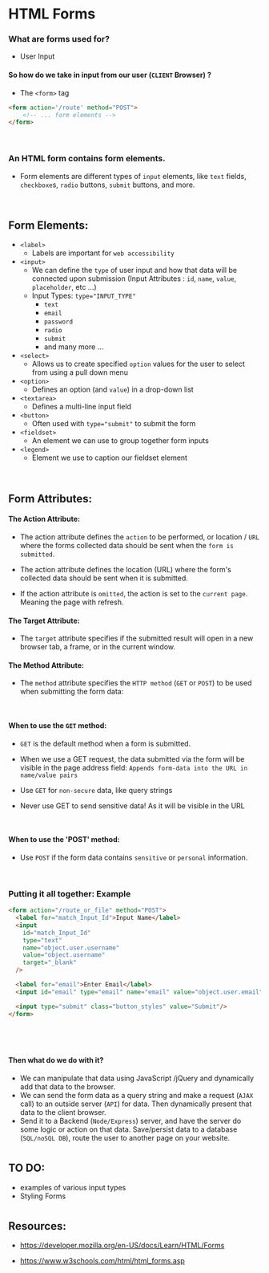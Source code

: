 # HTML Forms

###  What are forms used for?

* User Input

#### So how do we take in input from our user (`CLIENT` Browser) ? 

* The `<form>` tag

```html
<form action='/route' method="POST">
    <!-- ... form elements -->
</form>
```

&nbsp;   
### An HTML form contains form elements.

* Form elements are different types of `input` elements, like `text` fields, `checkboxe`s, `radio` buttons, `submit` buttons, and more.

&nbsp;    
## Form Elements:

* `<label>`
    * Labels are important for `web accessibility`
* `<input>`
    * We can define the `type` of user input and how that data will be connected upon submission (Input Attributes : `id`, `name`, `value`, `placeholder`, etc ...)
    * Input Types: `type="INPUT_TYPE"`
        * `text`
        * `email`
        * `password`
        * `radio`
        * `submit`
        * and many more ...
* `<select>`
    * Allows us to create specified `option` values for the user to select from using a pull down menu
* `<option>`
    * Defines an option (and `value`) in a drop-down list
* `<textarea>`
    * Defines a multi-line input field
* `<button>`
    * Often used with `type="submit"` to submit the form
* `<fieldset>`
    * An element we can use to group together form inputs
* `<legend>`
    * Element we use to caption our fieldset element

&nbsp;  
## Form Attributes:

#### The Action Attribute:

* The action attribute defines the `action` to be performed, or location / `URL` where the forms collected data should be sent when the `form is submitted`.
* The action attribute defines the location (URL) where the form's collected data should be sent when it is submitted.

* If the action attribute is `omitted`, the action is set to the `current page`. Meaning the page with refresh. 

#### The Target Attribute:

* The `target` attribute specifies if the submitted result will open in a new browser tab, a frame, or in the current window.

#### The Method Attribute:

* The `method` attribute specifies the `HTTP method` (`GET` or `POST`) to be used when submitting the form data:

&nbsp;   
#### When to use the `GET` method:
* `GET` is the default method when a form is submitted.

* When we use a GET request, the data submitted via the form will be visible in the page address field: `Appends form-data into the URL in name/value pairs`

* Use `GET` for `non-secure` data, like query strings

* Never use GET to send sensitive data! As it will be visible in the URL

&nbsp;   
#### When to use the 'POST' method:

* Use `POST` if the form data contains `sensitive` or `personal` information.


&nbsp;  

### Putting it all together: Example
```html
<form action="/route_or_file" method="POST">
  <label for="match_Input_Id">Input Name</label>
  <input
    id="match_Input_Id"
    type="text"
    name="object.user.username"
    value="object.username"
    target="_blank"
  />

  <label for="email">Enter Email</label>
  <input id="email" type="email" name="email" value="object.user.email" />

  <input type="submit" class="button_styles" value="Submit"/>
</form>
```

#
&nbsp;    
#### Then what do we do with it?
* We can manipulate that data using JavaScript /jQuery and dynamically add that data to the browser.
* We can send the form data as a query string and make a request (`AJAX` call) to an outside server (`API`) for data. Then dynamically present that data to the client browser.
* Send it to a Backend (`Node/Express`) server, and have the server do some logic or action on that data. Save/persist data to a database (`SQL/noSQL DB`), route the user to another page on your website.

#

## TO DO: 
* examples of various input types
* Styling Forms


# 

## Resources:

* https://developer.mozilla.org/en-US/docs/Learn/HTML/Forms

* https://www.w3schools.com/html/html_forms.asp
